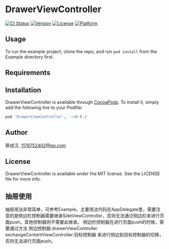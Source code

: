 # DrawerViewController

[![CI Status](http://img.shields.io/travis/蔡成汉/DrawerViewController.svg?style=flat)](https://travis-ci.org/蔡成汉/DrawerViewController)
[![Version](https://img.shields.io/cocoapods/v/DrawerViewController.svg?style=flat)](http://cocoapods.org/pods/DrawerViewController)
[![License](https://img.shields.io/cocoapods/l/DrawerViewController.svg?style=flat)](http://cocoapods.org/pods/DrawerViewController)
[![Platform](https://img.shields.io/cocoapods/p/DrawerViewController.svg?style=flat)](http://cocoapods.org/pods/DrawerViewController)

## Usage

To run the example project, clone the repo, and run `pod install` from the Example directory first.

## Requirements

## Installation

DrawerViewController is available through [CocoaPods](http://cocoapods.org). To install
it, simply add the following line to your Podfile:

```ruby
pod 'DrawerViewController', '~>0.0.1'
```

## Author

蔡成汉, 1178752402@qq.com

## License

DrawerViewController is available under the MIT license. See the LICENSE file for more info.

## 抽屉使用

抽屉用法非常简单，可参考Example。主要用法代码在AppDelegate里，需要注意的是侧边栏控制器需要继承SideViewController，否则无法通过侧边栏来进行页面push。其他控制器则不需要此继承。
侧边栏控制器在进行页面push的时候，需要通过方法 侧边控制器.drawerViewController exchangeContentViewController:目标控制器 来进行侧边到目标控制器的切换，否则无法进行页面push。

